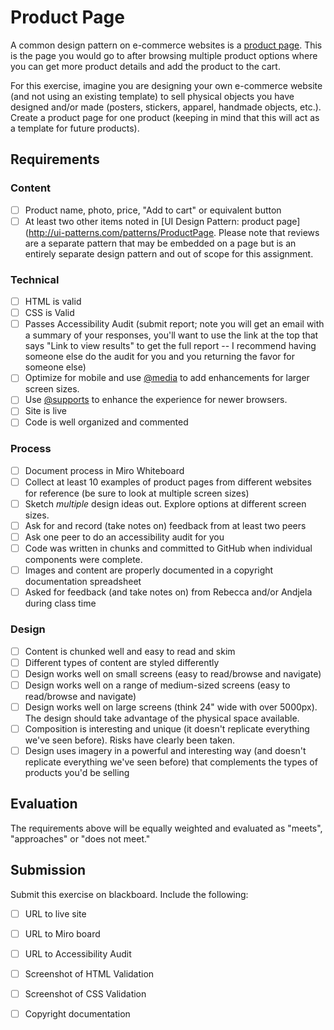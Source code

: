 # Product Page
A common design pattern on e-commerce websites is a [product page](http://ui-patterns.com/patterns/ProductPage). This is the page you would go to after browsing multiple product options where you can get more product details and add the product to the cart.

For this exercise, imagine you are designing your own e-commerce website (and not using an existing template) to sell physical objects you have designed and/or made (posters, stickers, apparel, handmade objects, etc.). Create a product page for one product (keeping in mind that this will act as a template for future products). 

## Requirements
### Content
- [ ] Product name, photo, price, "Add to cart" or equivalent button
- [ ] At least two other items noted in [UI Design Pattern: product page](http://ui-patterns.com/patterns/ProductPage. Please note that reviews are a separate pattern that may be embedded on a page but is an entirely separate design pattern and out of scope for this assignment. 

### Technical
- [ ] HTML is valid
- [ ] CSS is Valid
- [ ] Passes Accessibility Audit (submit report; note you will get an email with a summary of your responses, you'll want to use the link at the top that says "Link to view results" to get the full report -- I recommend having someone else do the audit for you and you returning the favor for someone else)
- [ ] Optimize for mobile and use [@media](https://developer.mozilla.org/en-US/docs/Web/CSS/@media) to add enhancements for larger screen sizes.
- [ ] Use [@supports](https://developer.mozilla.org/en-US/docs/Web/CSS/@supports) to enhance the experience for newer browsers.
- [ ] Site is live
- [ ] Code is well organized and commented

### Process
- [ ] Document process in Miro Whiteboard
- [ ] Collect at least 10 examples of product pages from different websites for reference (be sure to look at multiple screen sizes)
- [ ] Sketch *multiple* design ideas out. Explore options at different screen sizes.
- [ ] Ask for and record (take notes on) feedback from at least two peers
- [ ] Ask one peer to do an accessibility audit for you
- [ ] Code was written in chunks and committed to GitHub when individual components were complete.
- [ ] Images and content are properly documented in a copyright documentation spreadsheet
- [ ] Asked for feedback (and take notes on) from Rebecca and/or Andjela during class time

### Design
- [ ] Content is chunked well and easy to read and skim
- [ ] Different types of content are styled differently
- [ ] Design works well on small screens (easy to read/browse and navigate)
- [ ] Design works well on a range of medium-sized screens (easy to read/browse and navigate)
- [ ] Design works well on large screens (think 24" wide with over 5000px). The design should take advantage of the physical space available.
- [ ] Composition is interesting and unique (it doesn't replicate everything we've seen before). Risks have clearly been taken.
- [ ] Design uses imagery in a powerful and interesting way (and doesn't replicate everything we've seen before) that complements the types of products you'd be selling

## Evaluation
The requirements above will be equally weighted and evaluated as "meets", "approaches" or "does not meet." 

## Submission
Submit this exercise on blackboard. Include the following:
- [ ] URL to live site
- [ ] URL to Miro board
- [ ] URL to Accessibility Audit
- [ ] Screenshot of HTML Validation
- [ ] Screenshot of CSS Validation
- [ ] Copyright documentation

